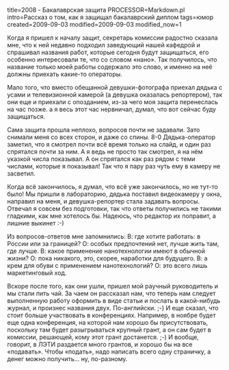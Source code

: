 title=2008 - Бакалаврская защита
PROCESSOR=Markdown.pl
intro=Рассказ о том, как я защищал бакалаврский диплом
tags=юмор
created=2009-09-03
modified=2009-09-03
modified_now=1


Когда я пришел к началу защит, секретарь комиссии радостно сказала мне, что к ней недавно подходил заведующий нашей кафедрой и спрашивал названия работ, которые сегодня будут защищаться, его особенно интересовали те, что со словом «нано». Так получилось, что название только моей работы содержало это слово, и именно на неё должны приехать какие-то операторы.

Мало того, что вместо обещанной девушки-фотографа приехал дядька с усами и телевизионной камерой (а девушка оказалась репортером), так они еще и приехали с опозданием, из-за чего моя защита перенеслась на час позже. а я весь этот час нервничал, думал, что вот сейчас буду защищаться.

Сама защита прошла неплохо, вопросов почти не задавали. Зато снимали меня со всех сторон, и даже со спины. 8-0 Дядька-оператор заметил, что я смотрел почти всё время только на слайд, и один раз спрятался почти за ним. А я ведь не просто так смотрел, я на нём указкой числа показывал. А он спрятался как раз рядом с теми числами, которые я показывал! Так что я пару раз чуть ему в камеру не засветил.

Когда всё закончилось, я думал, что всё уже закончилось, но не тут-то было! Мы пришли в лабораторию, дядька поставил видеокамеру у окна, направил на меня, и девушка-репортер стала задавать вопросы. Отвечал я совсем без подготовки, так что ответы получились не такими гладкими, как мне хотелось бы. Надеюсь, что редактор их поправит, а лишние выкинет :-)

Из вопросов-ответов мне запомнились: В: где хотите работать: в России или за границей? О: особых предпочтений нет, лучше жить там, где лучше. В: какое применение нанотехнологии имеют в обычной жизни? О: пока никакого, это, скорее, наработки для будущего. В: а крем для обуви с применением нанотехнологий? О: это всего лишь маркетинговый ход.

Вскоре после того, как они ушли, пришел мой раучный руководитель и мы стали пить чай. За чаем он рассказал нам, что теперь нам следует выполненную работу оформить в виде статьи и послать в какой-нибудь журнал, и произнес названия двух. По-английски. ;-) И еще сказал, что стоит больше участвовать в конференциях. Например, в ноябре будет еще одна конференция, на которой нам хорошо бы присутствовать, поскольку там будет разыгрываться крупный грант, а он сам будет в комиссии, решающей, кому этот грант достанется. ;-) И вообще, говорит, в ЛЭТИ раздается много грантов, и хорошо бы на все «подавать». Чтобы «подать», надо написать всего одну страничку, а денег можно получить... ну, по-разному. 
